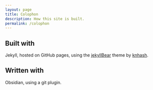 ```yaml
---
layout: page
title: Colophon
description: How this site is built.
permalink: /colophon
---
```


## Built with

Jekyll, hosted on GitHub pages, using the [jekyllBear](https://knhash.in/jekyllBear) theme by [knhash](https://knhash.in).

## Written with

Obsidian, using a git plugin.